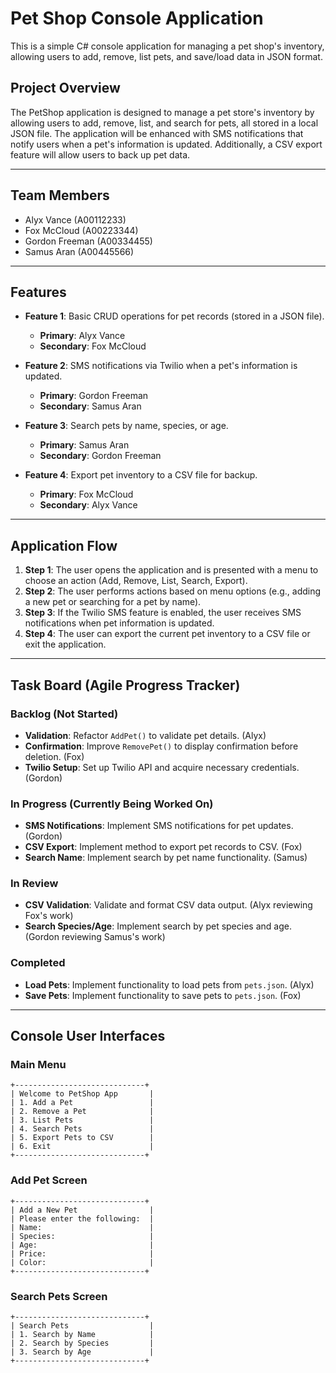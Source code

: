 # Pet Shop Console Application

This is a simple C# console application for managing a pet shop's inventory, allowing users to add, remove, list pets, and save/load data in JSON format.

## Project Overview
The PetShop application is designed to manage a pet store's inventory by allowing users to add, remove, list, and search for pets, all stored in a local JSON file. The application will be enhanced with SMS notifications that notify users when a pet's information is updated. Additionally, a CSV export feature will allow users to back up pet data.

---

## Team Members
- Alyx Vance (A00112233)
- Fox McCloud (A00223344)
- Gordon Freeman (A00334455)
- Samus Aran (A00445566)

---

## Features

- **Feature 1**: Basic CRUD operations for pet records (stored in a JSON file).
  - **Primary**: Alyx Vance
  - **Secondary**: Fox McCloud

- **Feature 2**: SMS notifications via Twilio when a pet's information is updated.
  - **Primary**: Gordon Freeman
  - **Secondary**: Samus Aran

- **Feature 3**: Search pets by name, species, or age.
  - **Primary**: Samus Aran
  - **Secondary**: Gordon Freeman

- **Feature 4**: Export pet inventory to a CSV file for backup.
  - **Primary**: Fox McCloud
  - **Secondary**: Alyx Vance

---

## Application Flow

1. **Step 1**: The user opens the application and is presented with a menu to choose an action (Add, Remove, List, Search, Export).
2. **Step 2**: The user performs actions based on menu options (e.g., adding a new pet or searching for a pet by name).
3. **Step 3**: If the Twilio SMS feature is enabled, the user receives SMS notifications when pet information is updated.
4. **Step 4**: The user can export the current pet inventory to a CSV file or exit the application.

---

## Task Board (Agile Progress Tracker)

### Backlog (Not Started)
- **Validation**: Refactor `AddPet()` to validate pet details. (Alyx)
- **Confirmation**: Improve `RemovePet()` to display confirmation before deletion. (Fox)
- **Twilio Setup**: Set up Twilio API and acquire necessary credentials. (Gordon)

### In Progress (Currently Being Worked On)
- **SMS Notifications**: Implement SMS notifications for pet updates. (Gordon)
- **CSV Export**: Implement method to export pet records to CSV. (Fox)
- **Search Name**: Implement search by pet name functionality. (Samus)

### In Review
- **CSV Validation**: Validate and format CSV data output. (Alyx reviewing Fox's work)
- **Search Species/Age**: Implement search by pet species and age. (Gordon reviewing Samus's work)

### Completed
- **Load Pets**: Implement functionality to load pets from `pets.json`. (Alyx)
- **Save Pets**: Implement functionality to save pets to `pets.json`. (Fox)

---

## Console User Interfaces

### Main Menu

```text
+-----------------------------+
| Welcome to PetShop App       |
| 1. Add a Pet                 |
| 2. Remove a Pet              |
| 3. List Pets                 |
| 4. Search Pets               |
| 5. Export Pets to CSV        |
| 6. Exit                      |
+-----------------------------+
```

### Add Pet Screen

```text
+-----------------------------+
| Add a New Pet                |
| Please enter the following:  |
| Name:                        |
| Species:                     |
| Age:                         |
| Price:                       |
| Color:                       |
+-----------------------------+
```

### Search Pets Screen

```text
+-----------------------------+
| Search Pets                  |
| 1. Search by Name            |
| 2. Search by Species         |
| 3. Search by Age             |
+-----------------------------+
```
